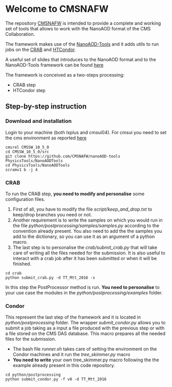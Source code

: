 # Welcome to CMSNAFW

The repository [CMSNAFW](https://github.com/CMSNAFW/nanoAOD-tools) is intended to provide a complete and working set of tools that allows to work with the NanoAOD format of the CMS Collaboration.

The framework makes use of the [NanoAOD-Tools](https://github.com/cms-nanoAOD/nanoAOD-tools) and it adds utils to run jobs on the [CRAB](https://twiki.cern.ch/twiki/bin/view/CMSPublic/SWGuideCrab) and [HTCondor](https://htcondor.readthedocs.io/en/latest/).

A useful set of slides that introduces to the NanoAOD format and to the NanoAOD-Tools framework can be found [here](https://docs.google.com/presentation/d/1vAA2NYoxtHY3nNmrXKSPITm6QOAJjv2d7mAcCxP7vR4/edit?usp=sharing)

The framework is conceived as a two-steps processing:
- CRAB step
- HTCondor step

## Step-by-step instruction
### Download and installation
Login to your machine (both lxplus and cmsui04). For cmsui you need to set the cms environment as reported [here](https://github.com/adeiorio/repo/blob/master/cmsui04_%40Naples.md#set-the-cms-enviroment)
```
cmsrel CMSSW_10_5_0
cd CMSSW_10_5_0/src
git clone https://github.com/CMSNAFW/nanoAOD-tools PhysicsTools/NanoAODTools
cd PhysicsTools/NanoAODTools
scramv1 b -j 4
```

### CRAB 
To run the CRAB step, **you need to modify and personalise** some configuration files. 
1. First of all, you have to modify the file _script/keep_and_drop.txt_ to keep/drop branches you need or not.
2. Another requirement is to write the samples on which you would run in the file _python/postprocessing/samples/samples.py_ according to the convention already present. You also need to add the the samples you add to the dictionary, so you can use it as an argument of a python macro.
3. The last step is to personalise the _crab/submit_crab.py_ that will take care of writing all the files needed for the submission. It is also useful to interact with a crab job after it has been submitted or when it will be finished.
```
cd crab
python submit_crab.py -d TT_Mtt_2016 -s
```
In this step the PostProcessor method is run. **You need to personalise** to your use case the modules in the _python/postprocessing/examples_ folder. 

### Condor
This represent the last step of the framework and it is located in _python/postprocessing_ folder. The wrapper _submit_condor.py_ allows you to submit a job taking as a input a file produced with the previous step or with a file stored on the CMS DAS database.
This macro prepares all the needed files for the submission. 
- The bash file _runner.sh_ takes care of setting the environment on the Condor machines and it run the _tree_skimmer.py_ macro
- **You need to write** your own tree_skimmer.py macro following the the example already present in this code repository.
```
cd python/postprocessing
python submit_condor.py -f v0 -d TT_Mtt_2016
```
